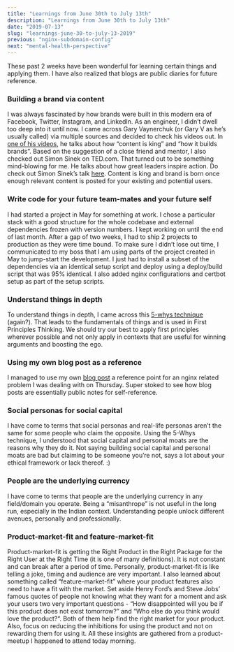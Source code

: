 ```yaml
---
title: "Learnings from June 30th to July 13th"
description: "Learnings from June 30th to July 13th"
date: "2019-07-13"
slug: "learnings-june-30-to-july-13-2019"
previous: "nginx-subdomain-config"
next: "mental-health-perspective"
---
```

These past 2 weeks have been wonderful for learning certain things and applying them. I have also realized that blogs are public diaries for future reference.

### Building a brand via content
I was always fascinated by how brands were built in this modern era of Facebook, Twitter, Instagram, and LinkedIn. As an engineer, I didn’t dwell too deep into it until now. I came across Gary Vaynerchuk (or Gary V as he’s usually called) via multiple sources and decided to check his videos out. In [one of his videos](https://www.youtube.com/watch?v=2bi2iSR68H0), he talks about how “content is king” and “how it builds brands”. Based on the suggestion of a close friend and mentor, I also checked out Simon Sinek on TED.com. That turned out to be something mind-blowing for me. He talks about how great leaders inspire action. Do check out Simon Sinek’s talk [here](https://www.ted.com/talks/simon_sinek_how_great_leaders_inspire_action). Content is king and brand is born once enough relevant content is posted for your existing and potential users.

### Write code for your future team-mates and your future self
I had started a project in May for something at work. I chose a particular stack with a good structure for the whole codebase and external dependencies frozen with version numbers. I kept working on until the end of last month. After a gap of two weeks, I had to ship 2 projects to production as they were time bound. To make sure I didn’t lose out time, I communicated to my boss that I am using parts of the project created in May to jump-start the development. I just had to install a subset of the dependencies via an identical setup script and deploy using a deploy/build script that was 95% identical. I also added nginx configurations and certbot setup as part of the setup scripts.

### Understand things in depth
To understand things in depth, I came across this [5-whys technique](https://en.wikipedia.org/wiki/5_Whys) (again?). That leads to the fundamentals of things and is used in First Principles Thinking. We should try our best to apply first principles wherever possible and not only apply in contexts that are useful for winning arguments and boosting the ego.

### Using my own blog post as a reference
I managed to use my own [blog post](/nginx-subdomain-config) a reference point for an nginx related problem I was dealing with on Thursday. Super stoked to see how blog posts are essentially public notes for self-reference.

### Social personas for social capital
I have come to terms that social personas and real-life personas aren’t the same for some people who claim the opposite. Using the 5-Whys technique, I understood that social capital and personal moats are the reasons why they do it. Not saying building social capital and personal moats are bad but claiming to be someone you’re not, says a lot about your ethical framework or lack thereof. :)

### People are the underlying currency
I have come to terms that people are the underlying currency in any field/domain you operate. Being a “misanthrope” is not useful in the long run, especially in the Indian context. Understanding people unlock different avenues, personally and professionally.

### Product-market-fit and feature-market-fit
Product-market-fit is getting the Right Product in the Right Package for the Right User at the Right Time (it is one of many definitions). It is not constant and can break after a period of time. Personally, product-market-fit is like telling a joke, timing and audience are very important. I also learned about something called “feature-market-fit” where your product features also need to have a fit with the market. Set aside Henry Ford’s and Steve Jobs’ famous quotes of people not knowing what they want for a moment and ask your users two very important questions - “How disappointed will you be if this product does not exist tomorrow?” and “Who else do you think would love the product?“. Both of them help find the right market for your product. Also, focus on reducing the inhibitions for using the product and not on rewarding them for using it. All these insights are gathered from a product-meetup I happened to attend today morning.